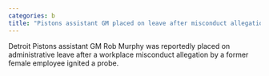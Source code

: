 ```yaml
---
categories: b
title: "Pistons assistant GM placed on leave after misconduct allegation by former female employee report"
---
```

Detroit Pistons assistant GM Rob Murphy was reportedly placed on administrative leave after a workplace misconduct allegation by a former female employee ignited a probe.